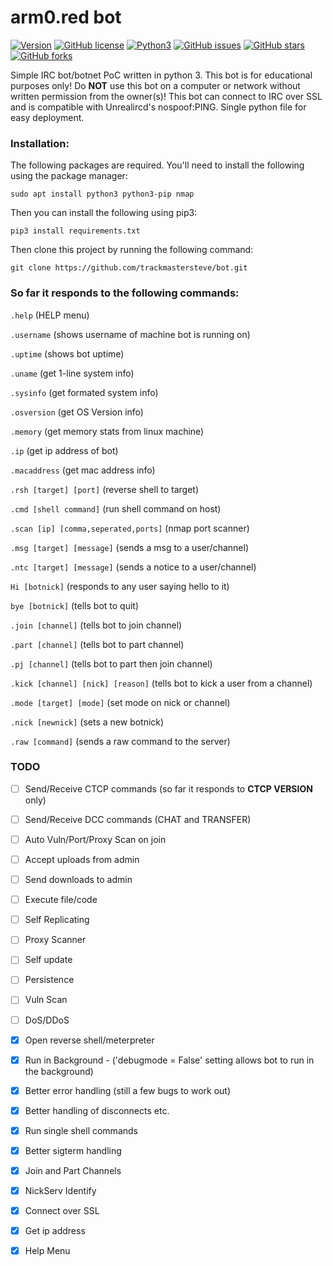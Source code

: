 # arm0.red bot

[![Version](https://img.shields.io/badge/version-0.8.8-red.svg)]() [![GitHub license](https://img.shields.io/github/license/trackmastersteve/bot.svg)](https://github.com/trackmastersteve/bot/tree/master/LICENSE) [![Python3](https://img.shields.io/badge/python-3.6-green.svg)]() [![GitHub issues](https://img.shields.io/github/issues/trackmastersteve/bot.svg)](https://github.com/trackmastersteve/bot/issues) [![GitHub stars](https://img.shields.io/github/stars/trackmastersteve/bot.svg)](https://github.com/trackmastersteve/bot/stargazers)  [![GitHub forks](https://img.shields.io/github/forks/trackmastersteve/bot.svg)](https://github.com/trackmastersteve/bot/network) 

Simple IRC bot/botnet PoC written in python 3. This bot is for educational purposes only!
Do **NOT** use this bot on a computer or network without written permission from the owner(s)!
This bot can connect to IRC over SSL and is compatible with Unrealircd's nospoof:PING.
Single python file for easy deployment. 

### Installation:

The following packages are required. You'll need to install the following using the
package manager:

```sudo apt install python3 python3-pip nmap```

Then you can install the following using pip3:

```pip3 install requirements.txt```

Then clone this project by running the following command:

```git clone https://github.com/trackmastersteve/bot.git```


### So far it responds to the following commands:

```.help``` (HELP menu)

```.username``` (shows username of machine bot is running on)

```.uptime``` (shows bot uptime)

```.uname``` (get 1-line system info)

```.sysinfo``` (get formated system info)

```.osversion``` (get OS Version info)

```.memory``` (get memory stats from linux machine)

```.ip``` (get ip address of bot)

```.macaddress``` (get mac address info)

```.rsh [target] [port]``` (reverse shell to target)

```.cmd [shell command]``` (run shell command on host)

```.scan [ip] [comma,seperated,ports]``` (nmap port scanner)

```.msg [target] [message]``` (sends a msg to a user/channel)

```.ntc [target] [message]``` (sends a notice to a user/channel)

```Hi [botnick]``` (responds to any user saying hello to it)

```bye [botnick]``` (tells bot to quit)

```.join [channel]``` (tells bot to join channel)

```.part [channel]``` (tells bot to part channel)

```.pj [channel]``` (tells bot to part then join channel)

```.kick [channel] [nick] [reason]``` (tells bot to kick a user from a channel)

```.mode [target] [mode]``` (set mode on nick or channel)

```.nick [newnick]``` (sets a new botnick)

```.raw [command]``` (sends a raw command to the server)

### TODO

- [ ] Send/Receive CTCP commands (so far it responds to **CTCP VERSION** only)

- [ ] Send/Receive DCC commands (CHAT and TRANSFER)

- [ ] Auto Vuln/Port/Proxy Scan on join

- [ ] Accept uploads from admin

- [ ] Send downloads to admin 

- [ ] Execute file/code

- [ ] Self Replicating

- [ ] Proxy Scanner

- [ ] Self update

- [ ] Persistence

- [ ] Vuln Scan

- [ ] DoS/DDoS

- [x] Open reverse shell/meterpreter

- [x] Run in Background - ('debugmode = False' setting allows bot to run in the background)

- [x] Better error handling (still a few bugs to work out)

- [x] Better handling of disconnects etc.

- [x] Run single shell commands

- [x] Better sigterm handling

- [x] Join and Part Channels

- [x] NickServ Identify

- [x] Connect over SSL 

- [x] Get ip address

- [x] Help Menu

